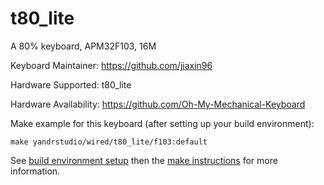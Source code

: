 t80_lite
===

A 80% keyboard, APM32F103, 16M

Keyboard Maintainer: https://github.com/jiaxin96

Hardware Supported: t80_lite

Hardware Availability: https://github.com/Oh-My-Mechanical-Keyboard 

Make example for this keyboard (after setting up your build environment):

    make yandrstudio/wired/t80_lite/f103:default

See [build environment setup](https://docs.qmk.fm/#/getting_started_build_tools) then the [make instructions](https://docs.qmk.fm/#/getting_started_make_guide) for more information.
